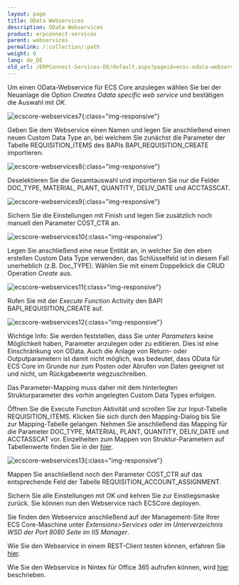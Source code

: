 ```yaml
---
layout: page
title: OData Webservices         
description: OData Webservices         
product: erpconnect-services
parent: webservices
permalink: /:collection/:path
weight: 6
lang: de_DE
old_url: /ERPConnect-Services-DE/default.aspx?pageid=ecsc-odata-webservices
---
```


Um einen OData-Webservice für ECS Core anzulegen wählen Sie bei der Neuanlage die Option *Creates Odata specific web service* und bestätigen die Auswahl mit *OK*.

![ecscore-webservices7](/img/content/ecscore-webservices7.png){:class="img-responsive"}

Geben Sie dem Webservice einen Namen und legen Sie anschließend einen neuen Custom Data Type an, bei welchem Sie zunächst die Parameter der Tabelle REQUISITION_ITEMS des BAPIs BAPI_REQUISITION_CREATE importieren:

![ecscore-webservices8](/img/content/ecscore-webservices8.png){:class="img-responsive"}

Deselektieren Sie die Gesamtauswahl und importieren Sie nur die Felder DOC_TYPE, MATERIAL, PLANT, QUANTITY, 
DELIV_DATE und ACCTASSCAT.

![ecscore-webservices9](/img/content/ecscore-webservices9.png){:class="img-responsive"}

Sichern Sie die Einstellungen mit Finish und legen Sie zusätzlich noch manuell den Parameter COST_CTR an.  

![ecscore-webservices10](/img/content/ecscore-webservices10.png){:class="img-responsive"}

Legen Sie anschließend eine neue Entität an, in welcher Sie den eben erstellen Custom Data Type verwenden, das Schlüsselfeld ist in diesem Fall unerheblich (z.B. Doc_TYPE). Wählen Sie mit einem Doppelklick die CRUD Operation *Create* aus. 


![ecscore-webservices11](/img/content/ecscore-webservices11.png){:class="img-responsive"}

Rufen Sie mit der *Execute Function* Activity den BAPI BAPI_REQUISITION_CREATE auf. 

![ecscore-webservices12](/img/content/ecscore-webservices12.png){:class="img-responsive"}

Wichtige Info: Sie werden feststellen, dass Sie unter *Parameters* keine Möglichkeit haben, Parameter anzulegen oder zu editieren. Dies ist eine Einschränkung von OData. Auch die Anlage von Return- oder Outputparametern ist damit nicht möglich, was bedeutet, dass OData für ECS Core im Grunde nur zum Posten oder Abrufen von Daten geeignet ist und nicht, um Rückgabewerte wegzuschreiben.  
 
Das Parameter-Mapping muss daher mit dem hinterlegten Strukturparameter des vorhin angelegten Custom Data Types erfolgen.  

Öffnen Sie die Execute Function Aktivität und scrollen Sie zur Input-Tabelle REQUISITION_ITEMS. Klicken Sie sich durch den Mapping-Dialog bis Sie zur Mapping-Tabelle gelangen. Nehmen Sie anschließend das Mapping für die Parameter DOC_TYPE, MATERIAL, PLANT, QUANTITY, DELIV_DATE und ACCTASSCAT vor. Einzelheiten zum Mappen von Struktur-Parametern auf Tabellenwerte finden Sie in der [hier]().

![ecscore-webservices13](/img/content/ecscore-webservices13.png){:class="img-responsive"}

Mappen Sie anschließend noch den Parameter COST_CTR auf das entsprechende Feld der Tabelle REQUISITION_ACCOUNT_ASSIGNMENT.

Sichern Sie alle Einstellungen mit OK und kehren Sie zur Einstiegsmaske zurück. Sie können nun den Webservice nach ECSCore deployen. 

Sie finden den Webservice anschließend auf der Management-Site Ihrer ECS Core-Maschine unter *Extensions>Services oder im Unterverzeichnis WSD der Port 8080 Seite im IIS Manager*. 

Wie Sie den Webservice in einem REST-Client testen können, erfahren Sie [hier]().

Wie Sie den Webservice in Nintex für Office 365 aufrufen können, wird [hier]() beschrieben.  